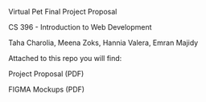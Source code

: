 Virtual Pet Final Project Proposal

CS 396 - Introduction to Web Development

Taha Charolia, Meena Zoks, Hannia Valera, Emran Majidy


Attached to this repo you will find:

Project Proposal (PDF)

FIGMA Mockups (PDF)
